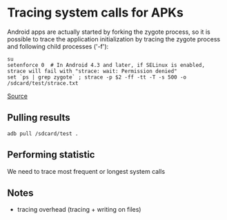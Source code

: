 
# Tracing system calls for APKs
Android apps are actually started by forking the zygote process, so it is possible to trace the application initialization by tracing the zygote process and following child processes ('-f'):

```shell
su
setenforce 0  # In Android 4.3 and later, if SELinux is enabled, strace will fail with "strace: wait: Permission denied"
set `ps | grep zygote` ; strace -p $2 -ff -tt -T -s 500 -o /sdcard/test/strace.txt
```
[Source](http://stackoverflow.com/questions/12166917/android-how-to-strace-an-app-using-adb-shell-am-start)

## Pulling results
`adb pull /sdcard/test .`

## Performing statistic
We need to trace most frequent or longest system calls

## Notes
- tracing overhead (tracing + writing on files)
